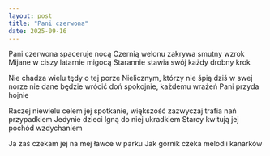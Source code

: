 ```yaml
---
layout: post
title: "Pani czerwona"
date: 2025-09-16
---
```


Pani czerwona spaceruje nocą
Czernią welonu zakrywa smutny wzrok
Mijane w ciszy latarnie migocą
Starannie stawia swój każdy drobny krok

Nie chadza wielu tędy o tej porze
Nielicznym, którzy nie śpią dziś w swej norze
nie dane będzie wrócić doń spokojnie,
każdemu wrażeń Pani przyda hojnie

Raczej niewielu celem jej spotkanie,
większość zazwyczaj trafia nań przypadkiem
Jedynie dzieci lgną do niej ukradkiem
Starcy kwitują jej pochód wzdychaniem

Ja zaś czekam jej na mej ławce w parku
Jak górnik czeka melodii kanarków